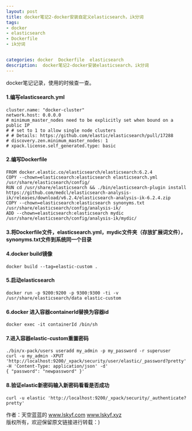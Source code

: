 ```yaml
---
layout: post
title: docker笔记2-docker安装自定义elasticsearch，ik分词
tags:
- docker 
- elasticsearch
- Dockerfile
- ik分词


categories: docker  Dockerfile  elasticsearch 
description:  docker笔记2-docker安装elasticsearch，ik分词
---
```

docker笔记记录，使用的时候查一查。
<!-- more -->

#### 1.编写elasticsearch.yml #### 
```
cluster.name: "docker-cluster"
network.host: 0.0.0.0
# minimum_master_nodes need to be explicitly set when bound on a public IP
# # set to 1 to allow single node clusters
# # Details: https://github.com/elastic/elasticsearch/pull/17288
# discovery.zen.minimum_master_nodes: 1
# xpack.license.self_generated.type: basic
```
#### 2.编写Dockerfile #### 
```
FROM docker.elastic.co/elasticsearch/elasticsearch:6.2.4
COPY --chown=elasticsearch:elasticsearch elasticsearch.yml /usr/share/elasticsearch/config/
RUN cd /usr/share/elasticsearch && ./bin/elasticsearch-plugin install https://github.com/medcl/elasticsearch-analysis-ik/releases/download/v6.2.4/elasticsearch-analysis-ik-6.2.4.zip
COPY --chown=elasticsearch:elasticsearch synonyms.txt /usr/share/elasticsearch/config/analysis-ik/
ADD --chown=elasticsearch:elasticsearch mydic /usr/share/elasticsearch/config/analysis-ik/mydic/
```
#### 3.将Dockerfile文件，elasticsearch.yml，mydic文件夹（存放扩展词文件），synonyms.txt文件到系统同一个目录 ####

#### 4.docker build镜像 #### 
```
docker build --tag=elastic-custom .
```
#### 5.启动elasticsearch #### 
```
docker run -p 9200:9200 -p 9300:9300 -ti -v /usr/share/elasticsearch/data elastic-custom
```
####  6.docker 进入容器containerId替换为容器id #### 
```
docker exec -it containerId /bin/sh
```
#### 7.进入容器elastic-custom重置密码 #### 
```
./bin/x-pack/users useradd my_admin -p my_password -r superuser
curl -u my_admin -XPUT 'http://localhost:9200/_xpack/security/user/elastic/_password?pretty' -H 'Content-Type: application/json' -d' 
{ "password": "newpassword" }' 
```

#### 8.验证elastic新密码输入新密码看看是否成功 #### 
```
curl -u elastic 'http://localhost:9200/_xpack/security/_authenticate?pretty'
```

作者：天空蓝蓝的  www.lskyf.com   www.lskyf.xyz  
版权所有，欢迎保留原文链接进行转载：)